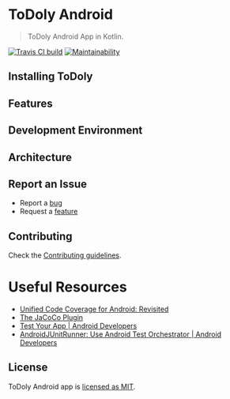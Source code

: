 # ToDoly Android

> ToDoly Android App in Kotlin.

[![Travis CI build](https://travis-ci.com/AlAskalany/todoly-android-kotlin.svg?branch=master)](https://travis-ci.com/AlAskalany/todoly-android-kotlin)
[![Maintainability](https://api.codeclimate.com/v1/badges/29d753fa54a9f65b2743/maintainability)](https://codeclimate.com/github/AlAskalany/todoly-android-kotlin/maintainability)

## Installing ToDoly

## Features

## Development Environment

## Architecture

## Report an Issue

- Report a [bug](https://github.com/AlAskalany/todoly-android-kotlin/issues/new?template=bug_report.md)
- Request a [feature](https://github.com/AlAskalany/todoly-android-kotlin/issues/new?template=feature_request.md)

## Contributing

Check the [Contributing guidelines](https://github.com/AlAskalany/todoly-android-kotlin/blob/master/.github/CONTRIBUTING.md).

# Useful Resources

- [Unified Code Coverage for Android: Revisited](https://proandroiddev.com/unified-code-coverage-for-android-revisited-44789c9b722f)
- [The JaCoCo Plugin](https://docs.gradle.org/current/userguide/jacoco_plugin.html#sec:configuring_the_jacoco_plugin)
- [Test Your App | Android Developers](https://developer.android.com/studio/test/)
- [AndroidJUnitRunner: Use Android Test Orchestrator | Android Developers](https://developer.android.com/training/testing/junit-runner#ato-gradle)

## License

ToDoly Android app is [licensed as MIT](https://github.com/AlAskalany/todoly-android-kotlin/blob/master/LICENSE).
